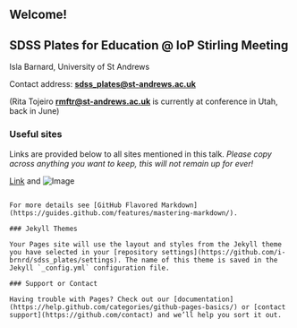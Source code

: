 ## Welcome!
## SDSS Plates for Education @ IoP Stirling Meeting 

Isla Barnard, University of St Andrews 

Contact address:
**sdss_plates@st-andrews.ac.uk**

(Rita Tojeiro **rmftr@st-andrews.ac.uk**  is currently at conference in Utah, back in June)


### Useful sites
Links are provided below to all sites mentioned in this talk.
_Please copy across anything you want to keep, this will not remain up for ever!_ 


[Link](url) and ![Image](src)
```

For more details see [GitHub Flavored Markdown](https://guides.github.com/features/mastering-markdown/).

### Jekyll Themes

Your Pages site will use the layout and styles from the Jekyll theme you have selected in your [repository settings](https://github.com/i-brnrd/sdss_plates/settings). The name of this theme is saved in the Jekyll `_config.yml` configuration file.

### Support or Contact

Having trouble with Pages? Check out our [documentation](https://help.github.com/categories/github-pages-basics/) or [contact support](https://github.com/contact) and we’ll help you sort it out.
